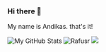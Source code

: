 ### Hi there 👋

My name is Andikas. that's it!

![My GitHub Stats](https://github-readme-stats.vercel.app/api?username=rafusr&theme=tokyonight&show_icons=true) ![Rafusr](https://github-readme-stats.vercel.app/api/top-langs/?username=rafusr&hide=html&layout=compact&theme=tokyonight)
![](https://github-profile-summary-cards.vercel.app/api/cards/profile-details?username=rafusr&theme=nord_dark)
<!--
**rafusr/rafusr** is a ✨ _special_ ✨ repository because its `README.md` (this file) appears on your GitHub profile.

Here are some ideas to get you started:

- 🔭 I’m currently working on ...
- 🌱 I’m currently learning ...
- 👯 I’m looking to collaborate on ...
- 🤔 I’m looking for help with ...
- 💬 Ask me about ...
- 📫 How to reach me: ...
- 😄 Pronouns: ...
- ⚡ Fun fact: ...
-->
